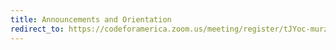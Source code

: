 ```yaml
---
title: Announcements and Orientation
redirect_to: https://codeforamerica.zoom.us/meeting/register/tJYoc-murzMtG9wWCo8JE4GlkByYio1VnuDX
---
```

